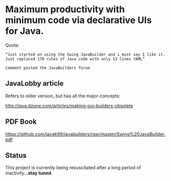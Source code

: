 Maximum productivity with minimum code via declarative UIs for Java.
====================================================================

Quote:

    “Just started on using the Swing JavaBuilder and i must say I like it.
    Just replaced 170 rules of Java code with only 13 lines YAML”

    Comment posted the JavaBuilders forum

JavaLobby article
-----------------

Refers to older version, but has all the major concepts:

http://java.dzone.com/articles/making-gui-builders-obsolete

PDF Book
---------

https://github.com/jacek99/javabuilders/raw/master/Swing%20JavaBuilder.pdf

Status
------

This project is currently being resuscitated after a long period
of inactivity...**stay tuned**.
